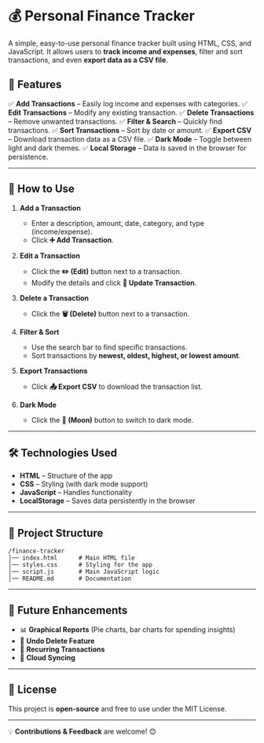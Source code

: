 # 💰 Personal Finance Tracker

A simple, easy-to-use personal finance tracker built using HTML, CSS, and JavaScript. It allows users to **track income and expenses**, filter and sort transactions, and even **export data as a CSV file**.

## 🚀 Features

✅ **Add Transactions** – Easily log income and expenses with categories.
✅ **Edit Transactions** – Modify any existing transaction.
✅ **Delete Transactions** – Remove unwanted transactions.
✅ **Filter & Search** – Quickly find transactions.
✅ **Sort Transactions** – Sort by date or amount.
✅ **Export CSV** – Download transaction data as a CSV file.
✅ **Dark Mode** – Toggle between light and dark themes.
✅ **Local Storage** – Data is saved in the browser for persistence.

---

## 📜 How to Use

1. **Add a Transaction**
   - Enter a description, amount, date, category, and type (income/expense).
   - Click **➕ Add Transaction**.

2. **Edit a Transaction**
   - Click the **✏️ (Edit)** button next to a transaction.
   - Modify the details and click **🔄 Update Transaction**.

3. **Delete a Transaction**
   - Click the **🗑 (Delete)** button next to a transaction.

4. **Filter & Sort**
   - Use the search bar to find specific transactions.
   - Sort transactions by **newest, oldest, highest, or lowest amount**.

5. **Export Transactions**
   - Click **📤 Export CSV** to download the transaction list.

6. **Dark Mode**
   - Click the **🌙 (Moon)** button to switch to dark mode.

---

## 🛠️ Technologies Used

- **HTML** – Structure of the app
- **CSS** – Styling (with dark mode support)
- **JavaScript** – Handles functionality
- **LocalStorage** – Saves data persistently in the browser

---

## 📂 Project Structure
```
/finance-tracker
│── index.html      # Main HTML file
│── styles.css      # Styling for the app
│── script.js       # Main JavaScript logic
│── README.md       # Documentation
```

---

## 🌟 Future Enhancements

- 📊 **Graphical Reports** (Pie charts, bar charts for spending insights)
- 🔄 **Undo Delete Feature**
- 📅 **Recurring Transactions**
- 🔗 **Cloud Syncing**

---

## 📝 License
This project is **open-source** and free to use under the MIT License.

---

💡 **Contributions & Feedback** are welcome! 😊

